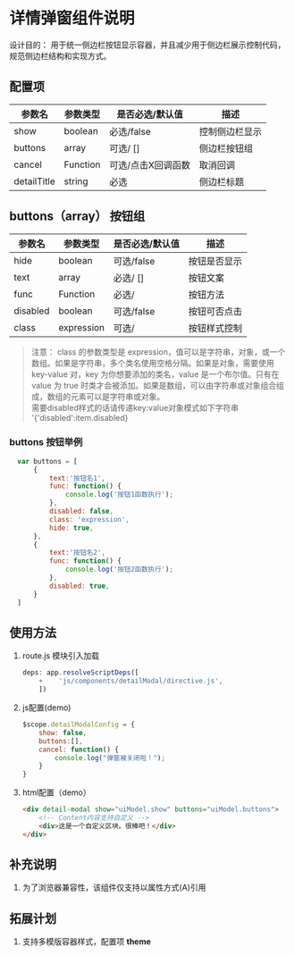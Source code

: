 # 详情弹窗组件说明
设计目的： 用于统一侧边栏按钮显示容器，并且减少用于侧边栏展示控制代码，规范侧边栏结构和实现方式。
## 配置项

| 参数名 |  参数类型 | 是否必选/默认值 | 描述 |
|----------|------------------------------------------|-------------|---------|
|  show   |  boolean  | 必选/false  | 控制侧边栏显示 |
|  buttons|  array    | 可选/ []    | 侧边栏按钮组   |
|  cancel |  Function | 可选/点击X回调函数 |  取消回调 | 
| detailTitle |  string |  必选 | 侧边栏标题 |

## buttons（array） 按钮组
| 参数名 |  参数类型 | 是否必选/默认值 | 描述 |
|----------|------------------------------------------|-------------|---------|
|  hide   |  boolean  | 可选/false  | 按钮是否显示 |
|  text|  array    | 必选/ []    | 按钮文案   |
|  func |  Function | 必选/ | 按钮方法 | 
| disabled| boolean | 可选/false | 按钮可否点击 |
| class| expression | 可选/     |   按钮样式控制| 
 
 > 注意： class 的参数类型是 expression，值可以是字符串，对象，或一个数组。如果是字符串，多个类名使用空格分隔。如果是对象，需要使用 key-value 对，key 为你想要添加的类名，value 是一个布尔值。只有在 value 为 true 时类才会被添加。如果是数组，可以由字符串或对象组合组成，数组的元素可以是字符串或对象。  
 > 需要disabled样式的话请传递key:value对象模式如下字符串 '{'disabled':item.disabled}

### buttons 按钮举例
```js
  var buttons = [
      {
          text:'按钮名1',
          func: function() {
              console.log('按钮1函数执行');
          },
          disabled: false,
          class: 'expression',
          hide: true,
      },
      {
          text:'按钮名2',
          func: function() {
              console.log('按钮2函数执行');
          },
          disabled: true,
      }
  ]
```

## 使用方法
1. route.js 模块引入加载
    ```js
    deps: app.resolveScriptDeps([
        +    'js/components/detailModal/directive.js',
        ])
    ```
2. js配置(demo)
    ```js
    $scope.detailModalConfig = {
        show: false,
        buttons:[],
        cancel: function() {
            console.log("弹窗被关闭啦！");
        }
    }
    ```
3. html配置（demo）
    ```html
    <div detail-modal show="uiModel.show" buttons="uiModel.buttons">
        <!-- Content内容支持自定义 -->
        <div>这是一个自定义区块。很棒吧！</div>
    </div>
    ```

## 补充说明
1. 为了浏览器兼容性，该组件仅支持以属性方式(A)引用

## 拓展计划
1. 支持多模版容器样式，配置项 **theme**